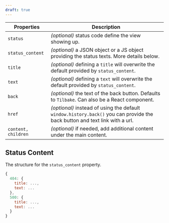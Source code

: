 ```yaml
---
draft: true
---
```


| Properties          | Description                                                                                                                 |
| ------------------- | --------------------------------------------------------------------------------------------------------------------------- |
| `status`            | _(optional)_ status code define the view showing up.                                                                        |
| `status_content`    | _(optional)_ a JSON object or a JS object providing the status texts. More details below.                                   |
| `title`             | _(optional)_ defining a `title` will overwrite the default provided by `status_content`.                                    |
| `text`              | _(optional)_ defining a `text` will overwrite the default provided by `status_content`.                                     |
| `back`              | _(optional)_ the text of the back button. Defaults to `Tilbake`. Can also be a React component.                             |
| `href`              | _(optional)_ instead of using the default `window.history.back()` you can provide the back button and text link with a url. |
| `content, children` | _(optional)_ if needed, add additional content under the main content.                                                      |

## Status Content

The structure for the `status_content` property.

```js
{
  404: {
    title: ...,
    text: ...
  },
  500: {
    title: ...,
    text: ...
  }
}
```
